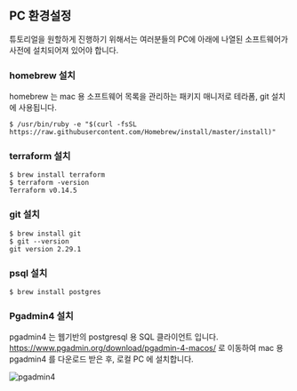 
## PC 환경설정 ##

튜토리얼을 원할하게 진행하기 위해서는 여러분들의 PC에 아래에 나열된 소프트웨어가 사전에 설치되어져 있어야 합니다. 

### homebrew 설치 ###

homebrew 는 mac 용 소프트웨어 목록을 관리하는 패키지 매니저로 테라폼, git 설치에 사용됩니다.
```
$ /usr/bin/ruby -e "$(curl -fsSL https://raw.githubusercontent.com/Homebrew/install/master/install)"
```

### terraform 설치 ###

```
$ brew install terraform
$ terraform -version
Terraform v0.14.5
```

### git 설치 ###

```
$ brew install git
$ git --version
git version 2.29.1
```


### psql 설치 ###

```
$ brew install postgres
```

### Pgadmin4 설치 ###

pgadmin4 는 웹기반의 postgresql 용 SQL 클라이언트 입니다. 
https://www.pgadmin.org/download/pgadmin-4-macos/ 로 이동하여 mac 용 pgadmin4 를 다운로드 받은 후, 로컬 PC 에 설치합니다. 

![pgadmin4](https://github.com/gnosia93/postgres-terraform/blob/main/prepare/images/pgadmin4.png)






